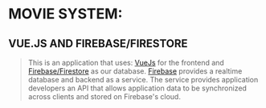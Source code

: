 # MOVIE SYSTEM:
## VUE.JS AND FIREBASE/FIRESTORE
> This is an application that uses: [VueJs](https://vuejs.org) for the frontend and [Firebase/Firestore](https://firebase.google.com) as our database. [Firebase](https://firebase.google.com) provides a realtime database and backend as a service. The service provides application developers an API that allows application data to be synchronized across clients and stored on Firebase's cloud.
